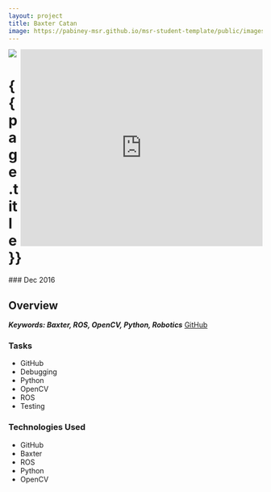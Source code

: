 ```yaml
---
layout: project
title: Baxter Catan
image: https://pabiney-msr.github.io/msr-student-template/public/images/baxter.jpg
---
```

<img class="project-image" src="https://pabiney-msr.github.io/msr-student-template/public/images/baxter.png"/>
<iframe class="project-image" align="right" width="480" height="390" src="https://www.youtube.com/embed/UzhP7HdbdNM" frameborder="0" allowfullscreen></iframe>
<h1 id="project-title">{{ page.title }}</h1>
### Dec 2016

## Overview

<b><i> Keywords: Baxter, ROS, OpenCV, Python, Robotics</i></b>
<a href="https://github.com/harishchockalingam2017/Final-Project-ME495-Group1">GitHub</a>

### Tasks
* GitHub
* Debugging
* Python
* OpenCV
* ROS
* Testing

### Technologies Used
* GitHub
* Baxter
* ROS
* Python
* OpenCV